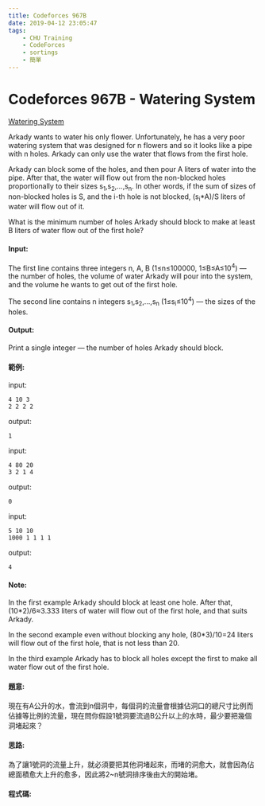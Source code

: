 ```yaml
---
title: Codeforces 967B
date: 2019-04-12 23:05:47
tags:
    - CHU Training
    - CodeForces
    - sortings
    - 簡單
---
```

# Codeforces 967B - Watering System
[Watering System](https://codeforces.com/problemset/problem/967/B)

Arkady wants to water his only flower. Unfortunately, he has a very poor watering system that was designed for n flowers and so it looks like a pipe with n holes. Arkady can only use the water that flows from the first hole.
<!-- more -->
Arkady can block some of the holes, and then pour A liters of water into the pipe. After that, the water will flow out from the non-blocked holes proportionally to their sizes s<sub>1</sub>,s<sub>2</sub>,…,s<sub>n</sub>. In other words, if the sum of sizes of non-blocked holes is S, and the i-th hole is not blocked, (s<sub>i</sub>*A)/S liters of water will flow out of it.

What is the minimum number of holes Arkady should block to make at least B liters of water flow out of the first hole?

#### Input:
The first line contains three integers n, A, B (1≤n≤100000, 1≤B≤A≤10<sup>4</sup>) — the number of holes, the volume of water Arkady will pour into the system, and the volume he wants to get out of the first hole.

The second line contains n integers s<sub>1</sub>,s<sub>2</sub>,…,s<sub>n</sub> (1≤s<sub>i</sub>≤10<sup>4</sup>) — the sizes of the holes.

#### Output:
Print a single integer — the number of holes Arkady should block.

#### 範例:
input:
```
4 10 3
2 2 2 2
```
output:
```
1
```
input:
```
4 80 20
3 2 1 4
```
output:
```
0
```
input:
```
5 10 10
1000 1 1 1 1
```
output:
```
4
```
#### Note:
In the first example Arkady should block at least one hole. After that, (10*2)/6≈3.333 liters of water will flow out of the first hole, and that suits Arkady.

In the second example even without blocking any hole, (80*3)/10=24 liters will flow out of the first hole, that is not less than 20.

In the third example Arkady has to block all holes except the first to make all water flow out of the first hole.

#### 題意:
現在有A公升的水，會流到n個洞中，每個洞的流量會根據佔洞口的總尺寸比例而佔據等比例的流量，現在問你假設1號洞要流過B公升以上的水時，最少要把幾個洞堵起來？

#### 思路:
為了讓1號洞的流量上升，就必須要把其他洞堵起來，而堵的洞愈大，就會因為佔總面積愈大上升的愈多，因此將2~n號洞排序後由大的開始堵。

#### 程式碼:
<script src="https://gist.github.com/Daviswww/90d9bdcc8d2015c0ddf60c339600b94f.js"></script>

